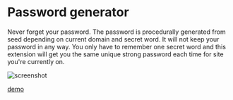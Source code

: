 # Password generator

Never forget your password. The password is procedurally generated from seed depending on current domain and secret word. It will not keep your password in any way. You only have to remember one secret word and this extension will get you the same unique strong password each time for site you're currently on.

![screenshot](http://metaltendency.com/pwdgen/screenshot.png "Password generator")

[demo](http://metaltendency.com/pwdgen/)